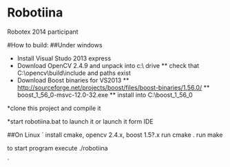 Robotiina
=========

Robotex 2014 participant 


#How to build:
##Under windows

* Install Visual Studo 2013 express
* Download OpenCV 2.4.9 and unpack into c:\ drive 
**  check that C:\opencv\build\include and paths exist
* Download Boost binaries for VS2013 
**  http://sourceforge.net/projects/boost/files/boost-binaries/1.56.0/ 
**  boost_1_56_0-msvc-12.0-32.exe
**  install into C:\boost_1_56_0

*clone this project and compile it

*start robotiina.bat to launch it or launch it form IDE


##On Linux
`
install cmake, opencv 2.4.x, boost 1.5?.x
run cmake .
run make

to start program execute ./robotiina

`
